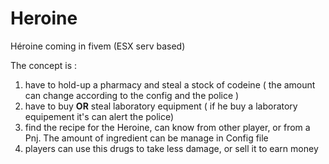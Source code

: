 # Heroine
Héroine coming in fivem (ESX serv based)

The concept is : <br>
<ol>
  <li>have to hold-up a pharmacy and steal a stock of codeine ( the amount can change according to the config and the police )</li>
  <li>have to buy <b>OR</b> steal laboratory equipment ( if he buy a laboratory equipement it's can alert the police)</li>
  <li>find the recipe for the Heroine, can know from other player, or from a Pnj. The amount of ingredient can be manage in Config file</li>
  <li>players can use this drugs to take less damage, or sell it to earn money</li>
</ol>
